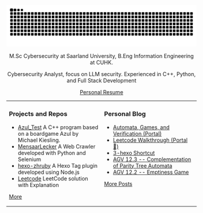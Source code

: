   

<p align="center">
  <img src="https://github.com/greenmeeple/greenmeeple/blob/output/github-contribution-grid-snake.svg"/>
</p>

<p align="center"> M.Sc Cybersecurity at Saarland University, B.Eng Information Engineering at CUHK. </p>  
<p align="center"> Cybersecurity Analyst, focus on LLM security. Experienced in C++, Python, and Full Stack Development </p>  
<p align="center"><a href="https://greenmeeple.github.io/about/resume.pdf" align="center">Personal Resume</a></p>


<table align="center"><tr>
<td valign="top" width="33%">

### Projects and Repos  
- [Azul_Test](https://github.com/xindoo/eng-practices-cn) A C++ program based on a boardgame Azul by Michael Kiesling.
- [MensaarLecker](https://github.com/GreenMeeple/MensaarLecker) A Web Crawler developed with Python and Selenium
- [hexo-zhruby](https://github.com/GreenMeeple/hexo-zhruby) A Hexo Tag plugin developed using Node.js
- [Leetcode](https://github.com/GreenMeeple/Leetcode/index) LeetCode solution with Explanation  
   
[More](https://github.com/GreenMeeple/)	 

	
</td>
<td valign="top" width="33%">

### Personal Blog
- [Automata, Games, and Verification (Portal)](https://greenmeeple.github.io/AGV/agv/)
- [Leetcode Walkthrough (Portal 🚪)](https://greenmeeple.github.io/LeetCode/index/)
- [3-hexo Shortcut](https://greenmeeple.github.io/3_hexo_Shortcut/)
- [AGV 12.3 -- Complementation of Parity Tree Automata](https://greenmeeple.github.io/AGV/agv12-3/)
- [AGV 12.2 -- Emptiness Game](https://greenmeeple.github.io/AGV/agv12-2/)

[More Posts](https://greenmeeple.github.io/)

</td>
</tr></table>
